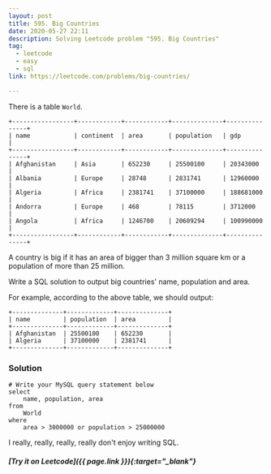 ```yaml
---
layout: post
title: 595. Big Countries
date: 2020-05-27 22:11
description: Solving Leetcode problem "595. Big Countries"
tag:
  - leetcode
  - easy
  - sql
link: https://leetcode.com/problems/big-countries/

---
```


There is a table `World`.

```
+-----------------+------------+------------+--------------+---------------+
| name            | continent  | area       | population   | gdp           |
+-----------------+------------+------------+--------------+---------------+
| Afghanistan     | Asia       | 652230     | 25500100     | 20343000      |
| Albania         | Europe     | 28748      | 2831741      | 12960000      |
| Algeria         | Africa     | 2381741    | 37100000     | 188681000     |
| Andorra         | Europe     | 468        | 78115        | 3712000       |
| Angola          | Africa     | 1246700    | 20609294     | 100990000     |
+-----------------+------------+------------+--------------+---------------+
```

A country is big if it has an area of bigger than 3 million square km or a population of more than 25 million.

Write a SQL solution to output big countries' name, population and area.

For example, according to the above table, we should output:

```
+--------------+-------------+--------------+
| name         | population  | area         |
+--------------+-------------+--------------+
| Afghanistan  | 25500100    | 652230       |
| Algeria      | 37100000    | 2381741      |
+--------------+-------------+--------------+
```



### Solution

```mysql
# Write your MySQL query statement below
select 
    name, population, area 
from 
    World 
where 
    area > 3000000 or population > 25000000
```

I really, really, really, really don't enjoy writing SQL.

##### [Try it on Leetcode]({{ page.link }}){:target="_blank"}